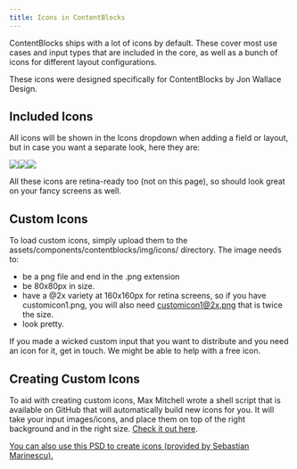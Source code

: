 ```yaml
---
title: Icons in ContentBlocks
---
```


ContentBlocks ships with a lot of icons by default. These cover most use cases and input types that are included in the core, as well as a bunch of icons for different layout configurations.

These icons were designed specifically for ContentBlocks by Jon Wallace Design.

## Included Icons

All icons will be shown in the Icons dropdown when adding a field or layout, but in case you want a separate look, here they are:

![](assets/uploads/2014/02/2014-02-25-13.57.04-Content_Blocks___MODX_Revolution.png)![](assets/uploads/2014/02/2014-02-25-13.57.31-Content_Blocks___MODX_Revolution.png)![](assets/uploads/2014/02/2014-02-25-13.57.49-Content_Blocks___MODX_Revolution.png)

All these icons are retina-ready too (not on this page), so should look great on your fancy screens as well.

## Custom Icons

To load custom icons, simply upload them to the assets/components/contentblocks/img/icons/ directory. The image needs to:

- be a png file and end in the .png extension
- be 80x80px in size.
- have a @2x variety at 160x160px for retina screens, so if you have customicon1.png, you will also need customicon1@2x.png that is twice the size.
- look pretty.

If you made a wicked custom input that you want to distribute and you need an icon for it, get in touch. We might be able to help with a free icon.

## Creating Custom Icons

To aid with creating custom icons, Max Mitchell wrote a shell script that is available on GitHub that will automatically build new icons for you. It will take your input images/icons, and place them on top of the right background and in the right size. [Check it out here](https://github.com/mazuhl/cb-icon-maker).

[You can also use this PSD to create icons (provided by Sebastian Marinescu).](https://assets.modmore.com/uploads/2016/02/2016-02-18-17.47.54-cb-icon_2x.psd)
